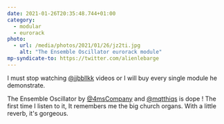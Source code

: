 ```yaml
---
date: 2021-01-26T20:35:48.744+01:00
category:
  - modular
  - eurorack
photo:
  - url: /media/photos/2021/01/26/jz2ti.jpg
    alt: "The Ensemble Oscillator eurorack module"
mp-syndicate-to: https://twitter.com/alienlebarge
---
```

I must stop watching [@jjbbllkk](https://twitter.com/jjbbllkk) videos or I will buy every single module he demonstrate.

The Ensemble Oscillator by [@4msCompany](https://twitter.com/4msCompany) and [@mqtthiqs](https://twitter.com/mqtthiqs) is dope ! The first time I listen to it, It remembers me the big church organs. With a little reverb, it's gorgeous.
